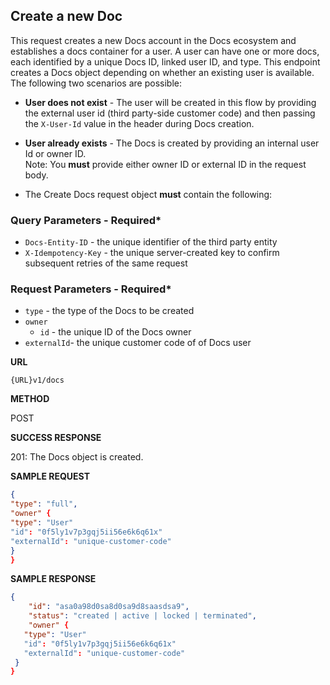 ## Create a new Doc

This request creates a new Docs account in the Docs ecosystem and establishes a docs container for a user. A user can have one or more docs, each identified by a unique Docs ID, linked user ID, and type.
This endpoint creates a Docs object depending on whether an existing user is available. The following two scenarios are possible:

- **User does not exist** - The user will be created in this flow by providing the external user id (third party-side customer code) and then passing the `X-User-Id` value in the header during Docs creation.

- **User already exists** - The Docs is created by providing an internal user Id or owner ID.  
  Note: You **must** provide either owner ID or external ID in the request body.

- The Create Docs request object **must** contain the following:

### Query Parameters - Required\*

- `Docs-Entity-ID` - the unique identifier of the third party entity
- `X-Idempotency-Key` - the unique server-created key to confirm subsequent retries of the same request

### Request Parameters - Required\*

- `type` - the type of the Docs to be created
- `owner`
  - `id` - the unique ID of the Docs owner
- `externalId`- the unique customer code of of Docs user

**URL**

`{URL}v1/docs`

**METHOD**

POST

**SUCCESS RESPONSE**

201: The Docs object is created.

**SAMPLE REQUEST**

```JSON
{
"type": "full",
"owner" {
"type": "User"
"id": "0f5ly1v7p3gqj5ii56e6k6q61x"
"externalId": "unique-customer-code"
}
}
```

**SAMPLE RESPONSE**

```JSON
{
    "id": "asa0a98d0sa8d0sa9d8saasdsa9",
    "status": "created | active | locked | terminated",
    "owner" {
   "type": "User"
   "id": "0f5ly1v7p3gqj5ii56e6k6q61x"
   "externalId": "unique-customer-code"
 }
}

```
